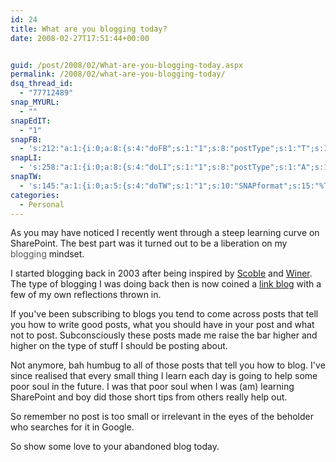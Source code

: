 ```yaml
---
id: 24
title: What are you blogging today?
date: 2008-02-27T17:51:44+00:00


guid: /post/2008/02/What-are-you-blogging-today.aspx
permalink: /2008/02/what-are-you-blogging-today/
dsq_thread_id:
  - "77712489"
snap_MYURL:
  - ""
snapEdIT:
  - "1"
snapFB:
  - 's:212:"a:1:{i:0;a:8:{s:4:"doFB";s:1:"1";s:8:"postType";s:1:"T";s:10:"AttachPost";s:1:"2";s:10:"SNAPformat";s:10:"%FULLTEXT%";s:9:"isAutoImg";s:1:"A";s:8:"imgToUse";s:0:"";s:9:"isAutoURL";s:1:"A";s:8:"urlToUse";s:0:"";}}";'
snapLI:
  - 's:258:"a:1:{i:0;a:8:{s:4:"doLI";s:1:"1";s:8:"postType";s:1:"A";s:10:"SNAPformat";s:41:"New post has been published on %SITENAME%";s:11:"SNAPformatT";s:14:"{Blog} %TITLE%";s:9:"isAutoImg";s:1:"A";s:8:"imgToUse";s:0:"";s:9:"isAutoURL";s:1:"A";s:8:"urlToUse";s:0:"";}}";'
snapTW:
  - 's:145:"a:1:{i:0;a:5:{s:4:"doTW";s:1:"1";s:10:"SNAPformat";s:15:"%TITLE% - %URL%";s:8:"attchImg";s:1:"1";s:9:"isAutoImg";s:1:"A";s:8:"imgToUse";s:0:"";}}";'
categories:
  - Personal
---
```

As you may have noticed I recently went through a steep learning curve on SharePoint. The best part was it turned out to be a liberation on my <a style="text-decoration: none" href="http://howtostartablogonline.net/"><font color="#555555">blogging</font></a> mindset.

I started blogging back in 2003 after being inspired by <a href="http://scobleizer.com/">Scoble</a> and <a href="http://www.scripting.com/">Winer</a>. The type of blogging I was doing back then is now coined a <a href="http://en.wikipedia.org/wiki/Link_Blog">link blog</a> with a few of my own reflections thrown in.

If you've been subscribing to blogs you tend to come across posts that tell you how to write good posts, what you should have in your post and what not to post. Subconsciously these posts made me raise the bar higher and higher on the type of stuff I should be posting about.

Not anymore, bah humbug to all of those posts that tell you how to blog. I've since realised that every small thing I learn each day is going to help some poor soul in the future. I was that poor soul when I was (am) learning SharePoint and boy did those short tips from others really help out.

So remember no post is too small or irrelevant in the eyes of the beholder who searches for it in Google.

So show some love to your abandoned blog today.